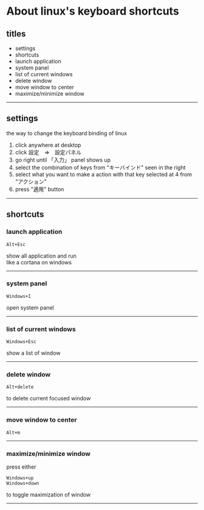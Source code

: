 # About linux's keyboard shortcuts



## titles

* settings  
* shortcuts  
* launch application  
* system panel  
* list of current windows  
* delete window  
* move window to center  
* maximize/minimize window  




***



## settings
the way to change the keyboard binding of linux

1. click anywhere at desktop  
2. click 設定　=>　設定パネル  
3. go right until 「入力」 panel shows up  
4. select the combination of keys from "キーバインド" seen in the right  
5. select what you want to make a action with that key selected at 4 from "アクション"  
6. press "適用" button




***



## shortcuts

### launch application 
```
Alt+Esc
```
show all application and run  
like a cortana on windows  



***



### system panel
```
Windows+I
```
open system panel  



***



### list of current windows
```
Windows+Esc
```
show a list of window



***



### delete window
```
Alt+delete
```
to delete current focused window



***



### move window to center
```
Alt+m
```



***



### maximize/minimize window
press either
```
Windows+up
Windows+down
```
to toggle maximization of window



***




